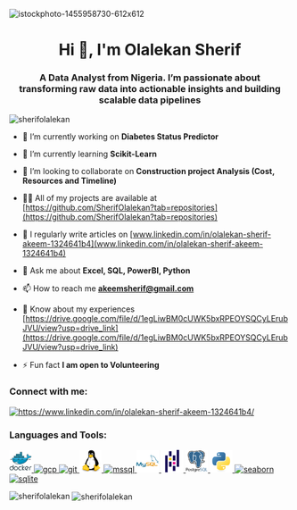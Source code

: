 ![istockphoto-1455958730-612x612](https://github.com/user-attachments/assets/e1fd465c-da16-4e78-8fc0-9f805a46b55c)
 
<h1 align="center">Hi 👋, I'm Olalekan Sherif</h1>
<h3 align="center">A Data Analyst from Nigeria. I’m passionate about transforming raw data into actionable insights and building scalable data pipelines</h3>

<p align="left"> <img src="https://komarev.com/ghpvc/?username=sherifolalekan&label=Profile%20views&color=0e75b6&style=flat" alt="sherifolalekan" /> </p>

- 🔭 I’m currently working on **Diabetes Status Predictor**

- 🌱 I’m currently learning **Scikit-Learn**

- 👯 I’m looking to collaborate on **Construction project Analysis (Cost, Resources and Timeline)**

- 👨‍💻 All of my projects are available at [https://github.com/SherifOlalekan?tab=repositories](https://github.com/SherifOlalekan?tab=repositories)

- 📝 I regularly write articles on [www.linkedin.com/in/olalekan-sherif-akeem-1324641b4](www.linkedin.com/in/olalekan-sherif-akeem-1324641b4)

- 💬 Ask me about **Excel, SQL, PowerBI, Python**

- 📫 How to reach me **akeemsherif@gmail.com**

- 📄 Know about my experiences [https://drive.google.com/file/d/1egLiwBM0cUWK5bxRPEOYSQCyLErubJVU/view?usp=drive_link](https://drive.google.com/file/d/1egLiwBM0cUWK5bxRPEOYSQCyLErubJVU/view?usp=drive_link)

- ⚡ Fun fact **I am open to Volunteering**

<h3 align="left">Connect with me:</h3>
<p align="left">
<a href="https://linkedin.com/in/https://www.linkedin.com/in/olalekan-sherif-akeem-1324641b4/" target="blank"><img align="center" src="https://raw.githubusercontent.com/rahuldkjain/github-profile-readme-generator/master/src/images/icons/Social/linked-in-alt.svg" alt="https://www.linkedin.com/in/olalekan-sherif-akeem-1324641b4/" height="30" width="40" /></a>
</p>

<h3 align="left">Languages and Tools:</h3>
<p align="left"> <a href="https://www.docker.com/" target="_blank" rel="noreferrer"> <img src="https://raw.githubusercontent.com/devicons/devicon/master/icons/docker/docker-original-wordmark.svg" alt="docker" width="40" height="40"/> </a> <a href="https://cloud.google.com" target="_blank" rel="noreferrer"> <img src="https://www.vectorlogo.zone/logos/google_cloud/google_cloud-icon.svg" alt="gcp" width="40" height="40"/> </a> <a href="https://git-scm.com/" target="_blank" rel="noreferrer"> <img src="https://www.vectorlogo.zone/logos/git-scm/git-scm-icon.svg" alt="git" width="40" height="40"/> </a> <a href="https://www.linux.org/" target="_blank" rel="noreferrer"> <img src="https://raw.githubusercontent.com/devicons/devicon/master/icons/linux/linux-original.svg" alt="linux" width="40" height="40"/> </a> <a href="https://www.microsoft.com/en-us/sql-server" target="_blank" rel="noreferrer"> <img src="https://www.svgrepo.com/show/303229/microsoft-sql-server-logo.svg" alt="mssql" width="40" height="40"/> </a> <a href="https://www.mysql.com/" target="_blank" rel="noreferrer"> <img src="https://raw.githubusercontent.com/devicons/devicon/master/icons/mysql/mysql-original-wordmark.svg" alt="mysql" width="40" height="40"/> </a> <a href="https://pandas.pydata.org/" target="_blank" rel="noreferrer"> <img src="https://raw.githubusercontent.com/devicons/devicon/2ae2a900d2f041da66e950e4d48052658d850630/icons/pandas/pandas-original.svg" alt="pandas" width="40" height="40"/> </a> <a href="https://www.postgresql.org" target="_blank" rel="noreferrer"> <img src="https://raw.githubusercontent.com/devicons/devicon/master/icons/postgresql/postgresql-original-wordmark.svg" alt="postgresql" width="40" height="40"/> </a> <a href="https://www.python.org" target="_blank" rel="noreferrer"> <img src="https://raw.githubusercontent.com/devicons/devicon/master/icons/python/python-original.svg" alt="python" width="40" height="40"/> </a> <a href="https://seaborn.pydata.org/" target="_blank" rel="noreferrer"> <img src="https://seaborn.pydata.org/_images/logo-mark-lightbg.svg" alt="seaborn" width="40" height="40"/> </a> <a href="https://www.sqlite.org/" target="_blank" rel="noreferrer"> <img src="https://www.vectorlogo.zone/logos/sqlite/sqlite-icon.svg" alt="sqlite" width="40" height="40"/> </a> </p>

<p><img align="left" src="https://github-readme-stats.vercel.app/api/top-langs?username=sherifolalekan&show_icons=true&locale=en&layout=compact" alt="sherifolalekan" /></p>

<p>&nbsp;<img align="center" src="https://github-readme-stats.vercel.app/api?username=sherifolalekan&show_icons=true&locale=en" alt="sherifolalekan" /></p>
